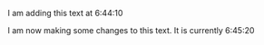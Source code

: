 I am adding this text at 6:44:10

I am now making some changes to this text. It is currently 6:45:20

